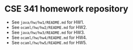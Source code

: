 # CSE 341 homework repository

- See `java/hw/hw1/README.md` for HW1.
- See `ocaml/hw/hw2/README.md` for HW2.
- See `java/hw/hw3/README.md` for HW3.
- See `ocaml/hw/hw4/README.md` for HW4.
- See `ocaml/hw/hw5/README.md` for HW5.
